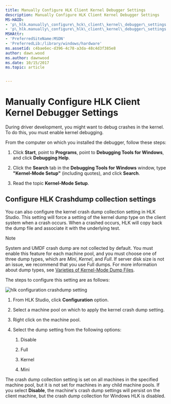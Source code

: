 ```yaml
---
title: Manually Configure HLK Client Kernel Debugger Settings
description: Manually Configure HLK Client Kernel Debugger Settings
MS-HAID:
- 'p\_hlk.manually\_configure\_hck\_client\_kernel\_debugger\_settings'
- 'p\_hlk.manually\_configure\_hlk\_client\_kernel\_debugger\_settings'
MSHAttr:
- 'PreferredSiteName:MSDN'
- 'PreferredLib:/library/windows/hardware'
ms.assetid: c4bae6ec-d396-4c78-a3da-48c4d3f385e8
author: dawn.wood
ms.author: dawnwood
ms.date: 10/15/2017
ms.topic: article


---
```


# Manually Configure HLK Client Kernel Debugger Settings


During driver development, you might want to debug crashes in the kernel. To do this, you must enable kernel debugging.

From the computer on which you installed the debugger, follow these steps:

1.  Click **Start**, point to **Programs**, point to **Debugging Tools for Windows**, and click **Debugging Help**.

2.  Click the **Search** tab in the **Debugging Tools for Windows** window, type **"Kernel-Mode Setup"** (including quotes), and click **Search**.

3.  Read the topic **Kernel-Mode Setup**.

## <span id="Configure_HLK_Crashdump_collection_settings"></span><span id="configure_hlk_crashdump_collection_settings"></span><span id="CONFIGURE_HLK_CRASHDUMP_COLLECTION_SETTINGS"></span>Configure HLK Crashdump collection settings


You can also configure the kernel crash dump collection setting in HLK Studio. This setting will force a setting of the kernel dump type on the client system when a crash occurs. When a crashed occurs, HLK will copy back the dump file and associate it with the underlying test.

> [!NOTE]
> 
> System and UMDF crash dump are not collected by default. You must enable this feature for each machine pool, and you must choose one of three dump types, which are *Mini*, *Kernel*, and *Full*. If server disk size is not an issue, we recommend that you use Full dumps. For more information about dump types, see [Varieties of Kernel-Mode Dump Files](http://go.microsoft.com/fwlink/p/?linkid=313314).

 

The steps to configure this setting are as follows:

![hlk configuration crashdump setting](images/hck-winb-config-crashdump-setting.png)

1.  From HLK Studio, click **Configuration** option.

2.  Select a machine pool on which to apply the kernel crash dump setting.

3.  Right click on the machine pool.

4.  Select the dump setting from the following options:

    1.  Disable

    2.  Full

    3.  Kernel

    4.  Mini

The crash dump collection setting is set on all machines in the specified machine pool, but it is not set for machines in any child machine pools. If you select **Disable**, the machine's crash dump settings will persist on the client machine, but the crash dump collection for Windows HLK is disabled.

 

 






